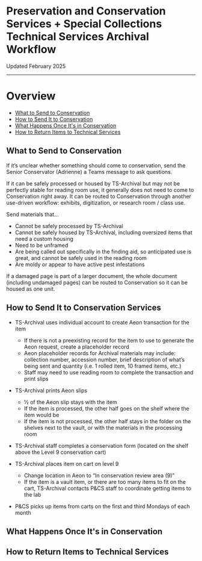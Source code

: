 # Preservation and Conservation Services + Special Collections Technical Services Archival Workflow

Updated February 2025

***

# Overview
 - [What to Send to Conservation](#what-to-send-to-conservation)
 - [How to Send It to Conservation](#how-to-send-it-to-conservation)
 - [What Happens Once It's in Conservation](#what-happens-once-its-in-conservation)
 - [How to Return Items to Technical Services](#how-to-return-items-to-technical-services)

## What to Send to Conservation

If it’s unclear whether something should come to conservation, send the Senior Conservator 
(Adrienne) a Teams message to ask questions.

If it can be safely processed or housed by TS-Archival but may not be perfectly stable for reading 
room use, it generally does not need to come to Conservation right away. It can be routed to 
Conservation through another use-driven workflow: exhibits, digitization, or research room / class 
use.

Send materials that...
 - Cannot be safely processed by TS-Archival
 - Cannot be safely housed by TS-Archival, including oversized items that need a custom 
housing
 - Need to be unframed
 - Are being called out specifically in the finding aid, so anticipated use is great, and cannot be 
safely used in the reading room 
 - Are moldy or appear to have active pest infestations
   
If a damaged page is part of a larger document, the whole document (including undamaged pages) 
can be routed to Conservation so it can be housed as one unit. 

## How to Send It to Conservation Services 

 - TS-Archival uses individual account to create Aeon transaction for the item
   - If there is not a preexisting record for the item to use to generate the Aeon request, 
create a placeholder record
   - Aeon placeholder records for Archival materials may include: collection number, 
accession number, brief description of what’s being sent and quantity (i.e. 1 rolled 
item, 10 framed items, etc.)
   - Staff may need to use reading room to complete the transaction and print slips
  
 - TS-Archival prints Aeon slips
   - ½ of the Aeon slip stays with the item
   - If the item is processed, the other half goes on the shelf where the item would be
   - If the item is not processed, the other half stays in the folder on the shelves next to 
the vault, or with the materials in the processing room

 - TS-Archival staff completes a conservation form (located on the shelf above the Level 9 conservation cart)

 - TS-Archival places item on cart on level 9
   - Change location in Aeon to “In conservation review area (9)”
   - If the item is a vault item, or there are too many items to fit on the cart, TS-Archival 
contacts P&CS staff to coordinate getting items to the lab

- P&CS picks up items from carts on the first and third Mondays of each month


## What Happens Once It's in Conservation



## How to Return Items to Technical Services
